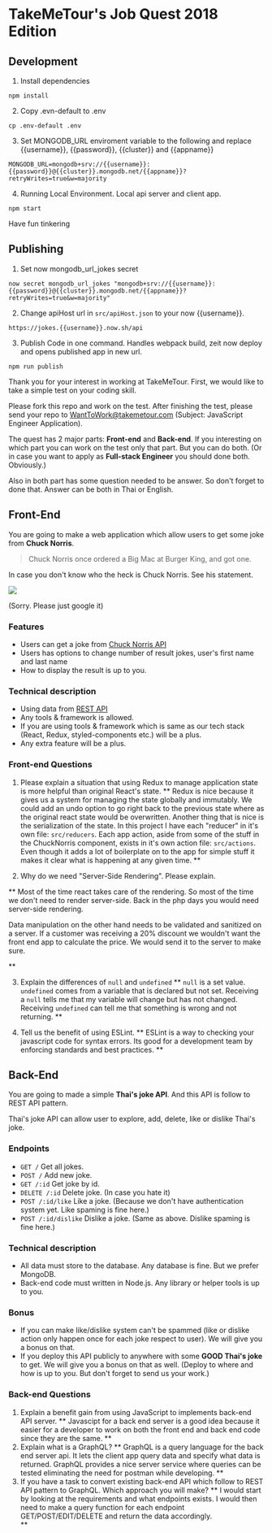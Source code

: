 # TakeMeTour's Job Quest 2018 Edition

## Development
1. Install dependencies
```
npm install
```
2. Copy .evn-default to .env
```
cp .env-default .env
```
3. Set MONGODB_URL enviroment variable to the following and replace {{username}}, {{password}}, {{cluster}} and {{appname}}
```
MONGODB_URL=mongodb+srv://{{username}}:{{password}}@{{cluster}}.mongodb.net/{{appname}}?retryWrites=true&w=majority
```
4. Running Local Environment.
Local api server and client app.
```
npm start
```
Have fun tinkering

## Publishing
1. Set now mongodb_url_jokes secret
```
now secret mongodb_url_jokes "mongodb+srv://{{username}}:{{password}}@{{cluster}}.mongodb.net/{{appname}}?retryWrites=true&w=majority"
```
2. Change apiHost url in ```src/apiHost.json``` to your now {{username}}.
```
https://jokes.{{username}}.now.sh/api
```
3. Publish Code in one command.
Handles webpack build, zeit now deploy and opens published app in new url.
```
npm run publish
```


Thank you for your interest in working at TakeMeTour. First, we would like to take a simple test on your coding skill.

Please fork this repo and work on the test. After finishing the test, please send your repo to WantToWork@takemetour.com (Subject: JavaScript Engineer Application).

The quest has 2 major parts: **Front-end** and **Back-end**. If you interesting on which part you can work on the test only that part. But you can do both. (Or in case you want to apply as **Full-stack Engineer** you should done both. Obviously.)

Also in both part has some question needed to be answer. So don't forget to done that. Answer can be both in Thai or English.

## Front-End

You are going to make a web application which allow users to get some joke from **Chuck Norris**.

> Chuck Norris once ordered a Big Mac at Burger King, and got one.

In case you don't know who the heck is Chuck Norris. See his statement.

![](https://blazepress.com/.image/c_limit%2Ccs_srgb%2Cq_auto:good%2Cw_620/MTI4OTk1Mjg4MDE3OTEzODY2/18.webp)

(Sorry. Please just google it)

### Features
- Users can get a joke from [Chuck Norris API](http://www.icndb.com/api/)
- Users has options to change number of result jokes, user's first name and last name
- How to display the result is up to you.

### Technical description
- Using data from [REST API](http://www.icndb.com/api/)
- Any tools & framework is allowed.
- If you are using tools & framework which is same as our tech stack (React, Redux, styled-components etc.) will be a plus.
- Any extra feature will be a plus.

### Front-end Questions

1. Please explain a situation that using Redux to manage application state is more helpful than original React's state.
**
Redux is nice because it gives us a system for managing the state globally and immutably. We could add an undo option to go right back to the previous state where as the original react state would be overwritten.
Another thing that is nice is the serialization of the state. In this project I have each "reducer" in it's own file: ```src/reducers```. Each app action, aside from some of the stuff in the ChuckNorris component, exists in it's own action file: ```src/actions```.
Even though it adds a lot of boilerplate on to the app for simple stuff it makes it clear what is happening at any given time.
**

2. Why do we need "Server-Side Rendering". Please explain.

**
Most of the time react takes care of the rendering. So most of the time we don't need to render server-side. Back in the php days you would need server-side rendering.

Data manipulation on the other hand needs to be validated and sanitized on a server. If a customer was receiving a 20% discount we wouldn't want the front end app to calculate the price. We would send it to the server to make sure.

**

3. Explain the differences of `null` and `undefined`
**
`null` is a set value. `undefined` comes from a variable that is declared but not set. Receiving a `null` tells me that my variable will change but has not changed. Receiving `undefined` can tell me that something is wrong and not returning.
**


4. Tell us the benefit of using ESLint.
**
ESLint is a way to checking your javascript code for syntax errors. Its good for a development team by enforcing standards and best practices.
**
## Back-End

You are going to made a simple **Thai's joke API**. And this API is follow to REST API pattern.

Thai's joke API can allow user to explore, add, delete, like or dislike Thai's joke.

### Endpoints
- `GET /` Get all jokes.
- `POST /` Add new joke.
- `GET /:id` Get joke by id.
- `DELETE /:id` Delete joke. (In case you hate it)
- `POST /:id/like` Like a joke. (Because we don't have authentication system yet. Like spaming is fine here.)
- `POST /:id/dislike` Dislike a joke. (Same as above. Dislike spaming is fine here.)

### Technical description
- All data must store to the database. Any database is fine. But we prefer MongoDB.
- Back-end code must written in Node.js. Any library or helper tools is up to you.

### Bonus
- If you can make like/dislike system can't be spammed (like or dislike action only happen once for each joke respect to user). We will give you a bonus on that.
- If you deploy this API publicly to anywhere with some **GOOD Thai's joke** to get. We will give you a bonus on that as well. (Deploy to where and how is up to you. But don't forget to send us your work.)

### Back-end Questions

1. Explain a benefit gain from using JavaScript to implements back-end API server.
**
Javascipt for a back end server is a good idea because it easier for a developer to work on both the front end and back end code since they are the same.
**
2. Explain what is a GraphQL?
**
GraphQL is a query language for the back end server api. It lets the client app query data and specify what data is returned. GraphQL provides a nice server service where queries can be tested eliminating the need for postman while developing.
**
3. If you have a task to convert existing back-end API which follow to REST API pattern to GraphQL. Which approach you will make?
**
I would start by looking at the requirements and what endpoints exists. I would then need to make a query function for each endpoint GET/POST/EDIT/DELETE and return the data accordingly.  
**
